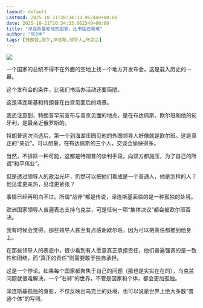 ```yaml
---
layout: default
Lastmod: 2025-10-21T20:34:33.962449+00:00
date: 2025-10-21T20:34:33.962349+00:00
title: "泽连斯基和他的国家，比书店还艰难"
author: "张3丰"
tags: [特朗普,欧尔,泽连斯,领导人,乌克兰]
---
```


![](https://images.weserv.nl/?url=https%3A//mmbiz.qpic.cn/mmbiz_jpg/3OMbCSCZjRaHLicjJ0fLKOztYIaufwyURghKEApECMBxr6hJfoR8VDrxQPuqcld07wbZUpG8l7RIibqwEoCS19eg/640%3Fwx_fmt%3Djpeg)

一个国家的总统不得不在外面的空地上找一个地方开发布会，这是载入历史的一幕。

这个发布会的条件，比我们书店办活动还要简陋。

这是泽连斯基和特朗普在白宫见面后的场景。

我还注意到，特朗普早前宣布与普京见面的地点，是在布达佩斯。欧尔班和他的匈牙利，是最亲近俄罗斯的。

特朗普这次当选后，第一个到海湖庄园见他的外国领导人好像就是欧尔班。这是真正的“亲近”。可以想象，在布达佩斯的三个人，交谈会愉快得多。

当然，不排除一种可能，这都是特朗普的谈判手段，向双方都施压，为了自己的所谓“和平伟业”。

但是透过领导人的政治光环，仍然可以把他们看成是一个普通人，他是怎样的人？他见谁更亲热，见谁更紧张？

事情已经再明白不过。所谓“战斧”都是传说，泽连斯基面临的是一种孤独的处境。

欧洲国家领导人普遍表态支持乌克兰，可是任何一项“集体决议”都会被欧尔班否决。

我有时候会觉得，那些领导人甚至有点感谢欧尔班，因为可以把责任都推到他身上。

在那些领导人的表态中，很少看到有人愿意真正承担责任，他们普遍强调的是一致性和团结，而“真正的责任”则需要敢于独自承担。

这是一个悖论。如果每个国家都聚焦于自己的问题（那也是实实在在的），乌克兰问题就很难解决。一个“右转”的世界，不管是国家和个体，都会更加孤独。

泽连斯基孤独的身影，不仅反映出乌克兰的处境，也可以说是世界上绝大多数“普通个体”的写照。

